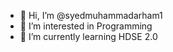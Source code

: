 - 👋 Hi, I’m @syedmuhammadarham1
- 👀 I’m interested in Programming
- 🌱 I’m currently learning HDSE 2.0

<!---
syedmuhammadarham1/syedmuhammadarham1 is a ✨ special ✨ repository because its `README.md` (this file) appears on your GitHub profile.
You can click the Preview link to take a look at your changes.
--->
